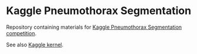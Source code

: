 # Kaggle Pneumothorax Segmentation
Repository containing materials for [Kaggle Pneumothorax Segmentation competition](https://www.kaggle.com/c/siim-acr-pneumothorax-segmentation).

See also [Kaggle kernel](https://www.kaggle.com/aleksandradeis/simple-pneumothorax-eda).
